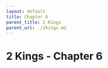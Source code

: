 ```yaml
---
layout: default
title: Chapter 6
parent_title: 2 Kings
parent_url: ./2kings.md
---
```


# 2 Kings - Chapter 6
